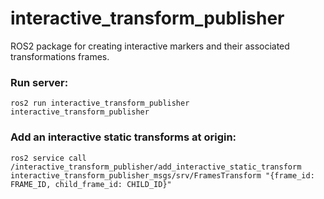 # interactive_transform_publisher
ROS2 package for creating interactive markers and their associated transformations frames.

### Run server:  
`ros2 run interactive_transform_publisher interactive_transform_publisher`

### Add an interactive static transforms at origin:  
`ros2 service call /interactive_transform_publisher/add_interactive_static_transform interactive_transform_publisher_msgs/srv/FramesTransform "{frame_id: FRAME_ID, child_frame_id: CHILD_ID}"`
